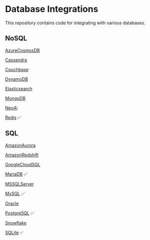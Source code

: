 # Database Integrations

This repository contains code for integrating with various databases.

## NoSQL

[AzureCosmosDB](NoSQL/AzureCosmosDB)

[Cassandra](NoSQL/Cassandra)

[Couchbase](NoSQL/Couchbase)

[DynamoDB](NoSQL/DynamoDB)

[Elasticsearch](NoSQL/Elasticsearch)

[MongoDB](NoSQL/MongoDB)

[Neo4j](NoSQL/Neo4j)

[Redis](NoSQL/Redis) ✅

## SQL

[AmazonAurora](SQL/AmazonAurora)

[AmazonRedshift](SQL/AmazonRedshift)

[GoogleCloudSQL](SQL/GoogleCloudSQL)

[MariaDB](SQL/MariaDB) ✅

[MSSQLServer](SQL/MSSQLServer)

[MySQL](SQL/MySQL) ✅

[Oracle](SQL/Oracle)

[PostgreSQL](SQL/PostgreSQL) ✅

[Snowflake](SQL/Snowflake)

[SQLite](SQL/SQLite) ✅